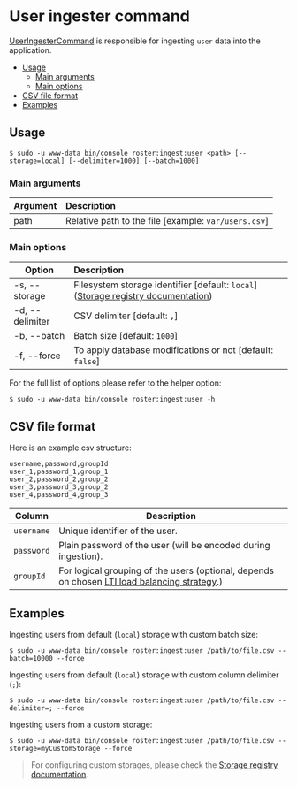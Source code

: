 # User ingester command

[UserIngesterCommand](../../src/Command/Ingester/UserIngesterCommand.php) is responsible for ingesting `user` data into the application.

- [Usage](#usage)
    - [Main arguments](#main-arguments)
    - [Main options](#main-options)
- [CSV file format](#csv-file-format)
- [Examples](#examples)

## Usage
```shell script
$ sudo -u www-data bin/console roster:ingest:user <path> [--storage=local] [--delimiter=1000] [--batch=1000]
```

### Main arguments

| Argument | Description                                          |
| ---------|:-----------------------------------------------------|
| path     | Relative path to the file [example: `var/users.csv`] |

### Main options

| Option          | Description                                                                                                 |
| ----------------|:------------------------------------------------------------------------------------------------------------|
| -s, --storage   | Filesystem storage identifier [default: `local`] ([Storage registry documentation](../storage-registry.md)) |
| -d, --delimiter | CSV delimiter [default: `,`]                                                                                |
| -b, --batch     | Batch size [default: `1000`]                                                                                |
| -f, --force     | To apply database modifications or not [default: `false`]                                                   |

For the full list of options please refer to the helper option:
```shell script
$ sudo -u www-data bin/console roster:ingest:user -h
```

## CSV file format

Here is an example csv structure: 

```csv
username,password,groupId
user_1,password_1,group_1
user_2,password_2,group_2
user_3,password_3,group_2
user_4,password_4,group_3
```

| Column | Description |
|--------|-------------|
| `username` | Unique identifier of the user. |
| `password` | Plain password of the user (will be encoded during ingestion). |
| `groupId` | For logical grouping of the users (optional, depends on chosen [LTI load balancing strategy](../devops-documentation.md#lti-load-balancing-strategy).) |

## Examples

Ingesting users from default (`local`) storage with custom batch size:
```shell script
$ sudo -u www-data bin/console roster:ingest:user /path/to/file.csv --batch=10000 --force
```

Ingesting users from default (`local`) storage with custom column delimiter (`;`):
```shell script
$ sudo -u www-data bin/console roster:ingest:user /path/to/file.csv --delimiter=; --force
```

Ingesting users from a custom storage:
```shell script
$ sudo -u www-data bin/console roster:ingest:user /path/to/file.csv --storage=myCustomStorage --force
```

> For configuring custom storages, please check the [Storage registry documentation](../storage-registry.md).
